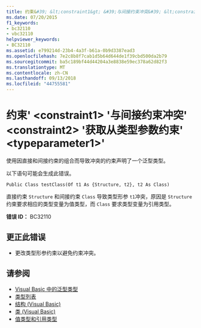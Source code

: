 ```yaml
---
title: 约束&#39; &lt;constraint1&gt; &#39;与间接约束冲突&#39; &lt;constraint2&gt; &#39;获取从类型参数约束&#39; &lt;typeparameter1&gt;&#39;
ms.date: 07/20/2015
f1_keywords:
- bc32110
- vbc32110
helpviewer_keywords:
- BC32110
ms.assetid: e799214d-23b4-4a3f-b61a-0b9d3387ead3
ms.openlocfilehash: 7e2c8b8f7cab1d5b64d644de1f39cbd500da2b79
ms.sourcegitcommit: ba5c189bf44d44204a3e8838e59ec378a62d82f3
ms.translationtype: MT
ms.contentlocale: zh-CN
ms.lasthandoff: 09/13/2018
ms.locfileid: "44755581"
---
```

# <a name="constraint-39ltconstraint1gt39-conflicts-with-the-indirect-constraint-39ltconstraint2gt39-obtained-from-the-type-parameter-constraint-39lttypeparameter1gt39"></a>约束&#39; &lt;constraint1&gt; &#39;与间接约束冲突&#39; &lt;constraint2&gt; &#39;获取从类型参数约束&#39; &lt;typeparameter1&gt;&#39;
使用因直接和间接约束的组合而导致冲突的约束声明了一个泛型类型。  
  
 以下语句可能会生成此错误。  
  
 `Public Class testClass(Of t1 As {Structure, t2}, t2 As Class)`  
  
 直接约束 `Structure` 和间接约束 `Class` 导致类型形参 `t1`冲突，原因是 `Structure` 约束要求相应的类型变量为值类型，而 `Class` 要求类型变量为引用类型。  
  
 **错误 ID：** BC32110  
  
## <a name="to-correct-this-error"></a>更正此错误  
  
-   更改类型形参约束以避免约束冲突。  
  
## <a name="see-also"></a>请参阅

- [Visual Basic 中的泛型类型](../../visual-basic/programming-guide/language-features/data-types/generic-types.md)  
- [类型列表](../../visual-basic/language-reference/statements/type-list.md)  
- [结构 (Visual Basic)](../../visual-basic/language-reference/statements/structure-statement.md)  
- [类 (Visual Basic)](../../visual-basic/language-reference/statements/class-statement.md)  
- [值类型和引用类型](../../visual-basic/programming-guide/language-features/data-types/value-types-and-reference-types.md)
